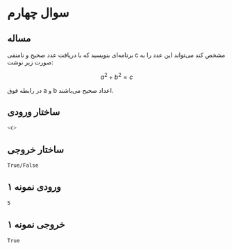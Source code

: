 # سوال چهارم
## مساله

برنامه‌ای بنویسید که با دریافت عدد صحیح و نامنفی c مشخص کند می‌تواند این عدد را به صورت زیر نوشت:

$$
a^2+b^2=c
$$

در رابطه فوق a و b اعداد صحیح می‌باشند.

## ساختار ورودی

```sh
<c>
```

## ساختار خروجی

```sh
True/False
```

## ورودی نمونه ۱

```sh
5
```

## خروجی نمونه ۱

```sh
True
```
